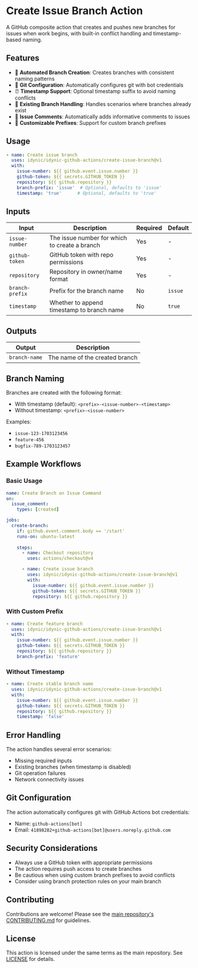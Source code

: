 # Create Issue Branch Action

A GitHub composite action that creates and pushes new branches for issues when work begins, with built-in conflict handling and timestamp-based naming.

## Features

- 🌿 **Automated Branch Creation**: Creates branches with consistent naming patterns
- 🔧 **Git Configuration**: Automatically configures git with bot credentials
- ⏰ **Timestamp Support**: Optional timestamp suffix to avoid naming conflicts
- 🔁 **Existing Branch Handling**: Handles scenarios where branches already exist
- 💬 **Issue Comments**: Automatically adds informative comments to issues
- 🎨 **Customizable Prefixes**: Support for custom branch prefixes

## Usage

```yaml
- name: Create issue branch
  uses: idynic/idynic-github-actions/create-issue-branch@v1
  with:
    issue-number: ${{ github.event.issue.number }}
    github-token: ${{ secrets.GITHUB_TOKEN }}
    repository: ${{ github.repository }}
    branch-prefix: 'issue'  # Optional, defaults to 'issue'
    timestamp: 'true'      # Optional, defaults to 'true'
```

## Inputs

| Input | Description | Required | Default |
|-------|-------------|----------|---------|
| `issue-number` | The issue number for which to create a branch | Yes | - |
| `github-token` | GitHub token with repo permissions | Yes | - |
| `repository` | Repository in owner/name format | Yes | - |
| `branch-prefix` | Prefix for the branch name | No | `issue` |
| `timestamp` | Whether to append timestamp to branch name | No | `true` |

## Outputs

| Output | Description |
|--------|-------------|
| `branch-name` | The name of the created branch |

## Branch Naming

Branches are created with the following format:
- With timestamp (default): `<prefix>-<issue-number>-<timestamp>`
- Without timestamp: `<prefix>-<issue-number>`

Examples:
- `issue-123-1703123456`
- `feature-456`
- `bugfix-789-1703123457`

## Example Workflows

### Basic Usage

```yaml
name: Create Branch on Issue Command
on:
  issue_comment:
    types: [created]

jobs:
  create-branch:
    if: github.event.comment.body == '/start'
    runs-on: ubuntu-latest
    
    steps:
      - name: Checkout repository
        uses: actions/checkout@v4

      - name: Create issue branch
        uses: idynic/idynic-github-actions/create-issue-branch@v1
        with:
          issue-number: ${{ github.event.issue.number }}
          github-token: ${{ secrets.GITHUB_TOKEN }}
          repository: ${{ github.repository }}
```

### With Custom Prefix

```yaml
- name: Create feature branch
  uses: idynic/idynic-github-actions/create-issue-branch@v1
  with:
    issue-number: ${{ github.event.issue.number }}
    github-token: ${{ secrets.GITHUB_TOKEN }}
    repository: ${{ github.repository }}
    branch-prefix: 'feature'
```

### Without Timestamp

```yaml
- name: Create stable branch name
  uses: idynic/idynic-github-actions/create-issue-branch@v1
  with:
    issue-number: ${{ github.event.issue.number }}
    github-token: ${{ secrets.GITHUB_TOKEN }}
    repository: ${{ github.repository }}
    timestamp: 'false'
```

## Error Handling

The action handles several error scenarios:
- Missing required inputs
- Existing branches (when timestamp is disabled)
- Git operation failures
- Network connectivity issues

## Git Configuration

The action automatically configures git with GitHub Actions bot credentials:
- Name: `github-actions[bot]`
- Email: `41898282+github-actions[bot]@users.noreply.github.com`

## Security Considerations

- Always use a GitHub token with appropriate permissions
- The action requires push access to create branches
- Be cautious when using custom branch prefixes to avoid conflicts
- Consider using branch protection rules on your main branch

## Contributing

Contributions are welcome! Please see the [main repository's CONTRIBUTING.md](../CONTRIBUTING.md) for guidelines.

## License

This action is licensed under the same terms as the main repository. See [LICENSE](../LICENSE) for details.
